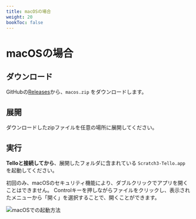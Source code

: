 ```yaml
---
title: macOSの場合
weight: 20
bookToc: false
---
```


# macOSの場合

## ダウンロード
GitHubの[Releases](https://github.com/kebhr/scratch3-tello/releases)から、`macos.zip` をダウンロードします。

## 展開
ダウンロードしたzipファイルを任意の場所に展開してください。

## 実行
**Telloと接続してから**、展開したフォルダに含まれている `Scratch3-Tello.app` を起動してください。

初回のみ、macOSのセキュリティ機能により、ダブルクリックでアプリを開くことはできません。
Controlキーを押しながらファイルをクリックし、表示されたメニューから「開く」を選択することで、開くことができます。

![macOSでの起動方法](/images/macos_launch.png)

